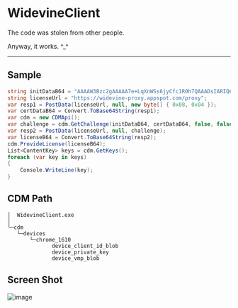 # WidevineClient

The code was stolen from other people.

Anyway, it works. ^_^

---

## Sample

```C#
string initDataB64 = "AAAAW3Bzc2gAAAAA7e+LqXnWSs6jyCfc1R0h7QAAADsIARIQ62dqu8s0Xpa7z2FmMPGj2hoNd2lkZXZpbmVfdGVzdCIQZmtqM2xqYVNkZmFsa3IzaioCSEQyAA==";
string licenseUrl = "https://widevine-proxy.appspot.com/proxy";
var resp1 = PostData(licenseUrl, null, new byte[] { 0x08, 0x04 });
var certDataB64 = Convert.ToBase64String(resp1);
var cdm = new CDMApi();
var challenge = cdm.GetChallenge(initDataB64, certDataB64, false, false);
var resp2 = PostData(licenseUrl, null, challenge);
var licenseB64 = Convert.ToBase64String(resp2);
cdm.ProvideLicense(licenseB64);
List<ContentKey> keys = cdm.GetKeys();
foreach (var key in keys)
{
    Console.WriteLine(key);
}
```

## CDM Path

```
│  WidevineClient.exe
│  
└─cdm
   └─devices
       └─chrome_1610
              device_client_id_blob
              device_private_key
              device_vmp_blob
```

## Screen Shot

![image](https://user-images.githubusercontent.com/20772925/98831606-bec11d80-2476-11eb-97ee-cef03c73ab51.png)
